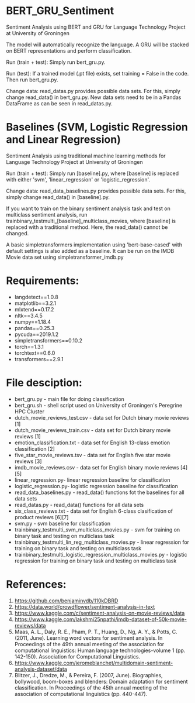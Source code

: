 # BERT_GRU_Sentiment
Sentiment Analysis using BERT and GRU for Language Technology Project at University of Groningen

The model will automatically recognize the language. A GRU will be stacked on BERT representations and perform classification.

Run (train + test):
Simply run bert_gru.py.

Run (test):
If a trained model (.pt file) exists, set training = False in the code. Then run bert_gru.py.

Change data:
read_datas.py provides possible data sets. For this, simply change read_data() in bert_gru.py.
New data sets need to be in a Pandas DataFrame as can be seen in read_datas.py.

# Baselines (SVM, Logistic Regression and Linear Regression)
Sentiment Analysis using traditional machine learning methods for Language Technology Project at University of Groningen

Run (train + test):
Simply run [baseline].py, where [baseline] is replaced with either 'svm', 'linear_regression' or 'logistic_regression'. 

Change data:
read_data_baselines.py provides possible data sets. For this, simply change read_data() in [baseline].py.

If you want to train on the binary sentiment analysis task and test on multiclass sentiment analysis, run trainbinary_testmulti_[baseline]_multiclass_movies, where [baseline] is replaced with a traditional method. Here, the read_data() cannot be changed.

A basic simpletransformers implementation using 'bert-base-cased' with default settings is also added as a baseline. It can be run on the IMDB Movie data set using simpletransformer_imdb.py

# Requirements:
- langdetect==1.0.8
- matplotlib==3.2.1
- mlxtend==0.17.2
- nltk==3.4.5
- numpy==1.18.4
- pandas==0.25.3
- pycuda==2019.1.2
- simpletransformers==0.10.2
- torch==1.3.1
- torchtext==0.6.0
- transformers==2.9.1

# File desciption:
- bert_gru.py - main file for doing classification
- bert_gru.sh - shell script used on University of Groningen's Peregrine HPC Cluster
- dutch_movie_reviews_test.csv - data set for Dutch binary movie reviews [1]
- dutch_movie_reviews_train.csv - data set for Dutch binary movie reviews [1]
- emotion_classification.txt - data set for English 13-class emotion classification [2]
- five_star_movie_reviews.tsv - data set for English five star movie reviews [3]
- imdb_movie_reviews.csv - data set for English binary movie reviews [4][5]
- linear_regression.py- linear regression baseline for classification
- logistic_regression.py- logistic regression baseline for classification
- read_data_baselines.py - read_data() functions fot the baselines for all data sets
- read_datas.py - read_data() functions for all data sets
- six_class_reviews.txt - data set for English 6-class clasification of product reviews [6][7]
- svm.py - svm baseline for classification
- trainbinary_testmulti_svm_multiclass_movies.py - svm for training on binary task and testing on multiclass task
- trainbinary_testmulti_lin_reg_multiclass_movies.py - linear regression for training on binary task and testing on multiclass task
- trainbinary_testmulti_logistic_regression_multiclass_movies.py - logistic regression for training on binary task and testing on multiclass task

# References:
1. https://github.com/benjaminvdb/110kDBRD
2. https://data.world/crowdflower/sentiment-analysis-in-text
3. https://www.kaggle.com/c/sentiment-analysis-on-movie-reviews/data
4. https://www.kaggle.com/lakshmi25npathi/imdb-dataset-of-50k-movie-reviews/data
5. Maas, A. L., Daly, R. E., Pham, P. T., Huang, D., Ng, A. Y., & Potts, C. (2011, June). Learning word vectors for sentiment analysis. In Proceedings of the 49th annual meeting of the association for computational linguistics: Human language technologies-volume 1 (pp. 142-150). Association for Computational Linguistics.
6. https://www.kaggle.com/jeromeblanchet/multidomain-sentiment-analysis-dataset/data
7. Blitzer, J., Dredze, M., & Pereira, F. (2007, June). Biographies, bollywood, boom-boxes and blenders: Domain adaptation for sentiment classification. In Proceedings of the 45th annual meeting of the association of computational linguistics (pp. 440-447).
